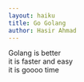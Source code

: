 ```yaml
---
layout: haiku
title: Go Golang 
author: Hasir Ahmad
---
```


Golang is better<br>
it is faster and easy<br>
it is goooo time<br>
